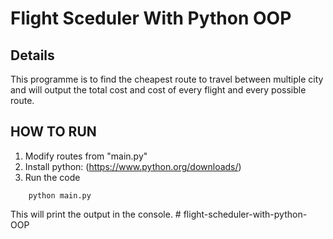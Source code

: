 # Flight Sceduler With Python OOP

## Details
This programme is to find the  cheapest route to travel between multiple city and will output the total cost and cost of every flight and every possible route.

## HOW TO RUN
1. Modify routes from "main.py"
2. Install python: (https://www.python.org/downloads/)
3. Run the code
```
    python main.py
```
This will print the output in the console. # flight-scheduler-with-python-OOP
